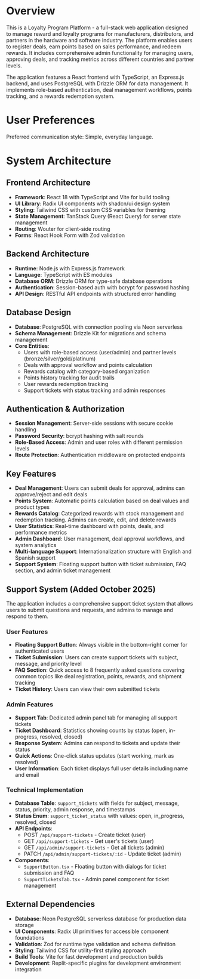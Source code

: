 # Overview

This is a Loyalty Program Platform - a full-stack web application designed to manage reward and loyalty programs for manufacturers, distributors, and partners in the hardware and software industry. The platform enables users to register deals, earn points based on sales performance, and redeem rewards. It includes comprehensive admin functionality for managing users, approving deals, and tracking metrics across different countries and partner levels.

The application features a React frontend with TypeScript, an Express.js backend, and uses PostgreSQL with Drizzle ORM for data management. It implements role-based authentication, deal management workflows, points tracking, and a rewards redemption system.

# User Preferences

Preferred communication style: Simple, everyday language.

# System Architecture

## Frontend Architecture
- **Framework**: React 18 with TypeScript and Vite for build tooling
- **UI Library**: Radix UI components with shadcn/ui design system
- **Styling**: Tailwind CSS with custom CSS variables for theming
- **State Management**: TanStack Query (React Query) for server state management
- **Routing**: Wouter for client-side routing
- **Forms**: React Hook Form with Zod validation

## Backend Architecture
- **Runtime**: Node.js with Express.js framework
- **Language**: TypeScript with ES modules
- **Database ORM**: Drizzle ORM for type-safe database operations
- **Authentication**: Session-based auth with bcrypt for password hashing
- **API Design**: RESTful API endpoints with structured error handling

## Database Design
- **Database**: PostgreSQL with connection pooling via Neon serverless
- **Schema Management**: Drizzle Kit for migrations and schema management
- **Core Entities**:
  - Users with role-based access (user/admin) and partner levels (bronze/silver/gold/platinum)
  - Deals with approval workflow and points calculation
  - Rewards catalog with category-based organization
  - Points history tracking for audit trails
  - User rewards redemption tracking
  - Support tickets with status tracking and admin responses

## Authentication & Authorization
- **Session Management**: Server-side sessions with secure cookie handling
- **Password Security**: bcrypt hashing with salt rounds
- **Role-Based Access**: Admin and user roles with different permission levels
- **Route Protection**: Authentication middleware on protected endpoints

## Key Features
- **Deal Management**: Users can submit deals for approval, admins can approve/reject and edit deals
- **Points System**: Automatic points calculation based on deal values and product types
- **Rewards Catalog**: Categorized rewards with stock management and redemption tracking. Admins can create, edit, and delete rewards
- **User Statistics**: Real-time dashboard with points, deals, and performance metrics
- **Admin Dashboard**: User management, deal approval workflows, and system analytics
- **Multi-language Support**: Internationalization structure with English and Spanish support
- **Support System**: Floating support button with ticket submission, FAQ section, and admin ticket management

## Support System (Added October 2025)

The application includes a comprehensive support ticket system that allows users to submit questions and requests, and admins to manage and respond to them.

### User Features
- **Floating Support Button**: Always visible in the bottom-right corner for authenticated users
- **Ticket Submission**: Users can create support tickets with subject, message, and priority level
- **FAQ Section**: Quick access to 8 frequently asked questions covering common topics like deal registration, points, rewards, and shipment tracking
- **Ticket History**: Users can view their own submitted tickets

### Admin Features
- **Support Tab**: Dedicated admin panel tab for managing all support tickets
- **Ticket Dashboard**: Statistics showing counts by status (open, in-progress, resolved, closed)
- **Response System**: Admins can respond to tickets and update their status
- **Quick Actions**: One-click status updates (start working, mark as resolved)
- **User Information**: Each ticket displays full user details including name and email

### Technical Implementation
- **Database Table**: `support_tickets` with fields for subject, message, status, priority, admin response, and timestamps
- **Status Enum**: `support_ticket_status` with values: open, in_progress, resolved, closed
- **API Endpoints**:
  - POST `/api/support-tickets` - Create ticket (user)
  - GET `/api/support-tickets` - Get user's tickets (user)
  - GET `/api/admin/support-tickets` - Get all tickets (admin)
  - PATCH `/api/admin/support-tickets/:id` - Update ticket (admin)
- **Components**:
  - `SupportButton.tsx` - Floating button with dialogs for ticket submission and FAQ
  - `SupportTicketsTab.tsx` - Admin panel component for ticket management

## External Dependencies

- **Database**: Neon PostgreSQL serverless database for production data storage
- **UI Components**: Radix UI primitives for accessible component foundations
- **Validation**: Zod for runtime type validation and schema definition
- **Styling**: Tailwind CSS for utility-first styling approach
- **Build Tools**: Vite for fast development and production builds
- **Development**: Replit-specific plugins for development environment integration